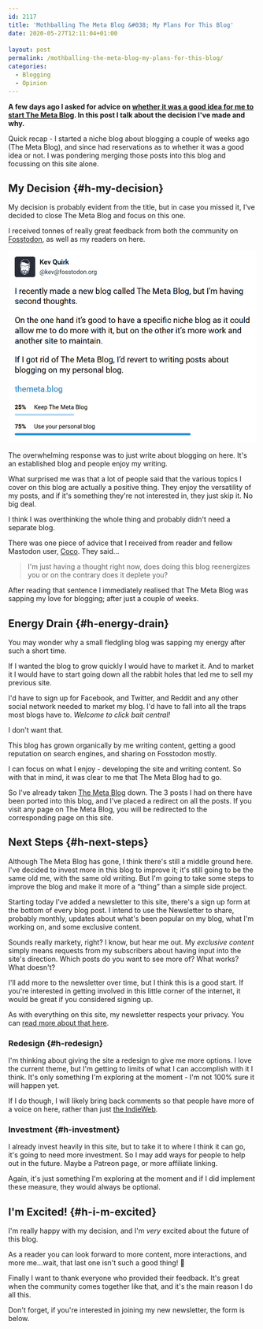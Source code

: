 ```yaml
---
id: 2117
title: 'Mothballing The Meta Blog &#038; My Plans For This Blog'
date: 2020-05-27T12:11:04+01:00

layout: post
permalink: /mothballing-the-meta-blog-my-plans-for-this-blog/
categories:
  - Blogging
  - Opinion
---
```

**A few days ago I asked for advice on [whether it was a good idea for me to start The Meta Blog](/was-creating-a-dedicated-niche-blog-a-bad-idea/). In this post I talk about the decision I've made and why.**

Quick recap - I started a niche blog about blogging a couple of weeks ago (The Meta Blog), and since had reservations as to whether it was a good idea or not. I was pondering merging those posts into this blog and focussing on this site alone.

## My Decision {#h-my-decision}

My decision is probably evident from the title, but in case you missed it, I've decided to close The Meta Blog and focus on this one.

I received tonnes of really great feedback from both the community on [Fosstodon](https://fosstodon.org), as well as my readers on here.

![](/assets/images/meta-blog-poll-fosstodon.png)

The overwhelming response was to just write about blogging on here. It's an established blog and people enjoy my writing.

What surprised me was that a lot of people said that the various topics I cover on this blog are actually a positive thing. They enjoy the versatility of my posts, and if it's something they're not interested in, they just skip it. No big deal.

I think I was overthinking the whole thing and probably didn't need a separate blog.

There was one piece of advice that I received from reader and fellow Mastodon user, [Coco](https://mamot.fr/@globcoco). They said&#8230;

> I'm just having a thought right now, does doing this blog reenergizes you or on the contrary does it deplete you?

After reading that sentence I immediately realised that The Meta Blog was sapping my love for blogging; after just a couple of weeks.

## Energy Drain {#h-energy-drain}

You may wonder why a small fledgling blog was sapping my energy after such a short time.

If I wanted the blog to grow quickly I would have to market it. And to market it I would have to start going down all the rabbit holes that led me to sell my previous site.

I'd have to sign up for Facebook, and Twitter, and Reddit and any other social network needed to market my blog. I'd have to fall into all the traps most blogs have to. _Welcome to click bait central!_

I don't want that.

This blog has grown organically by me writing content, getting a good reputation on search engines, and sharing on Fosstodon mostly.

I can focus on what I enjoy - developing the site and writing content. So with that in mind, it was clear to me that The Meta Blog had to go.

So I've already taken <a rel="noreferrer noopener" href="https://themeta.blog" target="_blank">The Meta Blog</a> down. The 3 posts I had on there have been ported into this blog, and I've placed a redirect on all the posts. If you visit any page on The Meta Blog, you will be redirected to the corresponding page on this site.

## Next Steps {#h-next-steps}

Although The Meta Blog has gone, I think there's still a middle ground here. I've decided to invest more in this blog to improve it; it's still going to be the same old me, with the same old writing. But I'm going to take some steps to improve the blog and make it more of a &#8220;thing&#8221; than a simple side project.

Starting today I've added a newsletter to this site, there's a sign up form at the bottom of every blog post. I intend to use the Newsletter to share, probably monthly, updates about what's been popular on my blog, what I'm working on, and some exclusive content.

Sounds really markety, right? I know, but hear me out. My _exclusive content_ simply means requests from my subscribers about having input into the site's direction. Which posts do you want to see more of? What works? What doesn't?

I'll add more to the newsletter over time, but I think this is a good start. If you're interested in getting involved in this little corner of the internet, it would be great if you considered signing up.

As with everything on this site, my newsletter respects your privacy. You can [read more about that here](/privacy/#3).

### Redesign {#h-redesign}

I'm thinking about giving the site a redesign to give me more options. I love the current theme, but I'm getting to limits of what I can accomplish with it I think. It's only something I'm exploring at the moment - I'm not 100% sure it will happen yet.

If I do though, I will likely bring back comments so that people have more of a voice on here, rather than just [the IndieWeb](/implementing-the-indieweb-into-my-website/).

### Investment {#h-investment}

I already invest heavily in this site, but to take it to where I think it can go, it's going to need more investment. So I may add ways for people to help out in the future. Maybe a Patreon page, or more affiliate linking.

Again, it's just something I'm exploring at the moment and if I did implement these measure, they would always be optional.

## I'm Excited! {#h-i-m-excited}

I'm really happy with my decision, and I'm _very_ excited about the future of this blog.

As a reader you can look forward to more content, more interactions, and more me&#8230;wait, that last one isn't such a good thing! 🙂

Finally I want to thank everyone who provided their feedback. It's great when the community comes together like that, and it's the main reason I do all this.

Don't forget, if you're interested in joining my new newsletter, the form is below.
